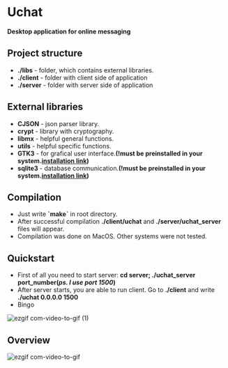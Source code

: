 <h1>Uchat</h1>
<p><b>Desktop application for online messaging</b><p>

<h2>Project structure</h2>
<ul>
  <li><b>./libs</b> - folder, which contains external libraries.</li>
  <li><b>./client</b> - folder with client side of application</li>
  <li><b>./server</b> - folder with server side of application</li>
 </ul>

<h2>External libraries</h2>
<ul>
  <li><b>CJSON</b> - json parser library.</li>
  <li><b>crypt</b> - library with cryptography.</li>
  <li><b>libmx</b> - helpful general functions.</li>
  <li><b>utils</b> - helpful specific functions.</li>
  <li><b>GTK3</b> - for grafical user interface.<b>(!must be preinstalled in your system.<a href="https://www.gtk.org/docs/installations/linux">installation link</a>)</b></li>
  <li><b>sqlite3</b> - database communication.<b>(!must be preinstalled in your system.<a href="https://www.tutorialspoint.com/sqlite/sqlite_installation.htm">installation link</a>)</b></li>
 </ul>

<h2>Compilation</h2>
<ul>
  <li>Just write <b>`make`</b> in root directory.</li>
  <li>After successful compilation <b>./client/uchat</b> and <b>./server/uchat_server</b> files will appear.</li>
  <li>Compilation was done on MacOS. Other systems were not tested.</li>
  </ul>
  
<h2>Quickstart</h2>
<ul>
  <li>First of all you need to start server: <b>cd server; ./uchat_server port_number(<i>ps. I use port 1500</i>)</b></li>
  <li>After server starts, you are able to run client. Go to <b>./client</b> and write <b>./uchat 0.0.0.0 1500</b></li>
  <li>Bingo</li>
</ul>

![ezgif com-video-to-gif (1)](https://user-images.githubusercontent.com/11888485/93016578-ff153400-f5ca-11ea-8356-11088ec85754.gif)

<h2>Overview</h2>

![ezgif com-video-to-gif](https://user-images.githubusercontent.com/11888485/93016993-1f92bd80-f5ce-11ea-8748-a6a5b27f90d6.gif)
